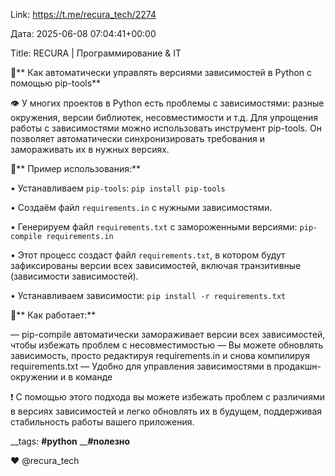 Link: https://t.me/recura_tech/2274

Дата: 2025-06-08 07:04:41+00:00

Title: RECURA | Программирование & IT

🐍** Как автоматически управлять версиями зависимостей в
Python с помощью pip-tools**

👁 У многих проектов в Python есть проблемы с зависимостями:
разные окружения, версии библиотек, несовместимости и т.д.
Для упрощения работы с зависимостями можно использовать
инструмент pip-tools. Он позволяет автоматически
синхронизировать требования и замораживать их в нужных
версиях.

📝** Пример использования:**

• Устанавливаем `pip-tools`:
```pip install pip-tools```

• Создаём файл `requirements.in` с нужными зависимостями.

• Генерируем файл `requirements.txt` с замороженными
версиями:
```pip-compile requirements.in```

• Этот процесс создаст файл `requirements.txt`, в котором
будут зафиксированы версии всех зависимостей, включая
транзитивные (зависимости зависимостей).

• Устанавливаем зависимости:
```pip install -r requirements.txt```

📌** Как работает:**

— pip-compile автоматически замораживает версии всех
зависимостей, чтобы избежать проблем с несовместимостью
— Вы можете обновлять зависимость, просто редактируя
requirements.in и снова компилируя requirements.txt
— Удобно для управления зависимостями в продакшн-окружении и
в команде

❗️ С помощью этого подхода вы можете избежать проблем с
различиями в версиях зависимостей и легко обновлять их в
будущем, поддерживая стабильность работы вашего приложения.

__tags: ____#python____ ____#полезно__

❤️ @recura_tech

